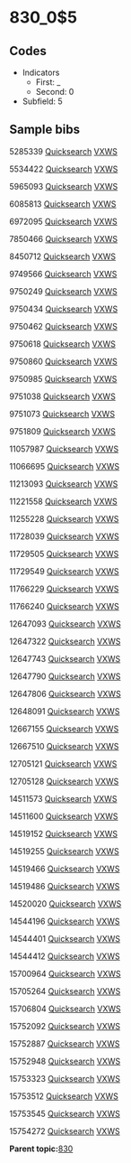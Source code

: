 # 830\_0$5

## Codes

-   Indicators
    -   First: \_
    -   Second: 0
-   Subfield: 5

## Sample bibs

5285339 [Quicksearch](https://search.library.yale.edu/catalog/5285339) [VXWS](http://prodorbis.library.yale.edu:7014/vxws/GetHoldingsService?bibId=5285339)

5534422 [Quicksearch](https://search.library.yale.edu/catalog/5534422) [VXWS](http://prodorbis.library.yale.edu:7014/vxws/GetHoldingsService?bibId=5534422)

5965093 [Quicksearch](https://search.library.yale.edu/catalog/5965093) [VXWS](http://prodorbis.library.yale.edu:7014/vxws/GetHoldingsService?bibId=5965093)

6085813 [Quicksearch](https://search.library.yale.edu/catalog/6085813) [VXWS](http://prodorbis.library.yale.edu:7014/vxws/GetHoldingsService?bibId=6085813)

6972095 [Quicksearch](https://search.library.yale.edu/catalog/6972095) [VXWS](http://prodorbis.library.yale.edu:7014/vxws/GetHoldingsService?bibId=6972095)

7850466 [Quicksearch](https://search.library.yale.edu/catalog/7850466) [VXWS](http://prodorbis.library.yale.edu:7014/vxws/GetHoldingsService?bibId=7850466)

8450712 [Quicksearch](https://search.library.yale.edu/catalog/8450712) [VXWS](http://prodorbis.library.yale.edu:7014/vxws/GetHoldingsService?bibId=8450712)

9749566 [Quicksearch](https://search.library.yale.edu/catalog/9749566) [VXWS](http://prodorbis.library.yale.edu:7014/vxws/GetHoldingsService?bibId=9749566)

9750249 [Quicksearch](https://search.library.yale.edu/catalog/9750249) [VXWS](http://prodorbis.library.yale.edu:7014/vxws/GetHoldingsService?bibId=9750249)

9750434 [Quicksearch](https://search.library.yale.edu/catalog/9750434) [VXWS](http://prodorbis.library.yale.edu:7014/vxws/GetHoldingsService?bibId=9750434)

9750462 [Quicksearch](https://search.library.yale.edu/catalog/9750462) [VXWS](http://prodorbis.library.yale.edu:7014/vxws/GetHoldingsService?bibId=9750462)

9750618 [Quicksearch](https://search.library.yale.edu/catalog/9750618) [VXWS](http://prodorbis.library.yale.edu:7014/vxws/GetHoldingsService?bibId=9750618)

9750860 [Quicksearch](https://search.library.yale.edu/catalog/9750860) [VXWS](http://prodorbis.library.yale.edu:7014/vxws/GetHoldingsService?bibId=9750860)

9750985 [Quicksearch](https://search.library.yale.edu/catalog/9750985) [VXWS](http://prodorbis.library.yale.edu:7014/vxws/GetHoldingsService?bibId=9750985)

9751038 [Quicksearch](https://search.library.yale.edu/catalog/9751038) [VXWS](http://prodorbis.library.yale.edu:7014/vxws/GetHoldingsService?bibId=9751038)

9751073 [Quicksearch](https://search.library.yale.edu/catalog/9751073) [VXWS](http://prodorbis.library.yale.edu:7014/vxws/GetHoldingsService?bibId=9751073)

9751809 [Quicksearch](https://search.library.yale.edu/catalog/9751809) [VXWS](http://prodorbis.library.yale.edu:7014/vxws/GetHoldingsService?bibId=9751809)

11057987 [Quicksearch](https://search.library.yale.edu/catalog/11057987) [VXWS](http://prodorbis.library.yale.edu:7014/vxws/GetHoldingsService?bibId=11057987)

11066695 [Quicksearch](https://search.library.yale.edu/catalog/11066695) [VXWS](http://prodorbis.library.yale.edu:7014/vxws/GetHoldingsService?bibId=11066695)

11213093 [Quicksearch](https://search.library.yale.edu/catalog/11213093) [VXWS](http://prodorbis.library.yale.edu:7014/vxws/GetHoldingsService?bibId=11213093)

11221558 [Quicksearch](https://search.library.yale.edu/catalog/11221558) [VXWS](http://prodorbis.library.yale.edu:7014/vxws/GetHoldingsService?bibId=11221558)

11255228 [Quicksearch](https://search.library.yale.edu/catalog/11255228) [VXWS](http://prodorbis.library.yale.edu:7014/vxws/GetHoldingsService?bibId=11255228)

11728039 [Quicksearch](https://search.library.yale.edu/catalog/11728039) [VXWS](http://prodorbis.library.yale.edu:7014/vxws/GetHoldingsService?bibId=11728039)

11729505 [Quicksearch](https://search.library.yale.edu/catalog/11729505) [VXWS](http://prodorbis.library.yale.edu:7014/vxws/GetHoldingsService?bibId=11729505)

11729549 [Quicksearch](https://search.library.yale.edu/catalog/11729549) [VXWS](http://prodorbis.library.yale.edu:7014/vxws/GetHoldingsService?bibId=11729549)

11766229 [Quicksearch](https://search.library.yale.edu/catalog/11766229) [VXWS](http://prodorbis.library.yale.edu:7014/vxws/GetHoldingsService?bibId=11766229)

11766240 [Quicksearch](https://search.library.yale.edu/catalog/11766240) [VXWS](http://prodorbis.library.yale.edu:7014/vxws/GetHoldingsService?bibId=11766240)

12647093 [Quicksearch](https://search.library.yale.edu/catalog/12647093) [VXWS](http://prodorbis.library.yale.edu:7014/vxws/GetHoldingsService?bibId=12647093)

12647322 [Quicksearch](https://search.library.yale.edu/catalog/12647322) [VXWS](http://prodorbis.library.yale.edu:7014/vxws/GetHoldingsService?bibId=12647322)

12647743 [Quicksearch](https://search.library.yale.edu/catalog/12647743) [VXWS](http://prodorbis.library.yale.edu:7014/vxws/GetHoldingsService?bibId=12647743)

12647790 [Quicksearch](https://search.library.yale.edu/catalog/12647790) [VXWS](http://prodorbis.library.yale.edu:7014/vxws/GetHoldingsService?bibId=12647790)

12647806 [Quicksearch](https://search.library.yale.edu/catalog/12647806) [VXWS](http://prodorbis.library.yale.edu:7014/vxws/GetHoldingsService?bibId=12647806)

12648091 [Quicksearch](https://search.library.yale.edu/catalog/12648091) [VXWS](http://prodorbis.library.yale.edu:7014/vxws/GetHoldingsService?bibId=12648091)

12667155 [Quicksearch](https://search.library.yale.edu/catalog/12667155) [VXWS](http://prodorbis.library.yale.edu:7014/vxws/GetHoldingsService?bibId=12667155)

12667510 [Quicksearch](https://search.library.yale.edu/catalog/12667510) [VXWS](http://prodorbis.library.yale.edu:7014/vxws/GetHoldingsService?bibId=12667510)

12705121 [Quicksearch](https://search.library.yale.edu/catalog/12705121) [VXWS](http://prodorbis.library.yale.edu:7014/vxws/GetHoldingsService?bibId=12705121)

12705128 [Quicksearch](https://search.library.yale.edu/catalog/12705128) [VXWS](http://prodorbis.library.yale.edu:7014/vxws/GetHoldingsService?bibId=12705128)

14511573 [Quicksearch](https://search.library.yale.edu/catalog/14511573) [VXWS](http://prodorbis.library.yale.edu:7014/vxws/GetHoldingsService?bibId=14511573)

14511600 [Quicksearch](https://search.library.yale.edu/catalog/14511600) [VXWS](http://prodorbis.library.yale.edu:7014/vxws/GetHoldingsService?bibId=14511600)

14519152 [Quicksearch](https://search.library.yale.edu/catalog/14519152) [VXWS](http://prodorbis.library.yale.edu:7014/vxws/GetHoldingsService?bibId=14519152)

14519255 [Quicksearch](https://search.library.yale.edu/catalog/14519255) [VXWS](http://prodorbis.library.yale.edu:7014/vxws/GetHoldingsService?bibId=14519255)

14519466 [Quicksearch](https://search.library.yale.edu/catalog/14519466) [VXWS](http://prodorbis.library.yale.edu:7014/vxws/GetHoldingsService?bibId=14519466)

14519486 [Quicksearch](https://search.library.yale.edu/catalog/14519486) [VXWS](http://prodorbis.library.yale.edu:7014/vxws/GetHoldingsService?bibId=14519486)

14520020 [Quicksearch](https://search.library.yale.edu/catalog/14520020) [VXWS](http://prodorbis.library.yale.edu:7014/vxws/GetHoldingsService?bibId=14520020)

14544196 [Quicksearch](https://search.library.yale.edu/catalog/14544196) [VXWS](http://prodorbis.library.yale.edu:7014/vxws/GetHoldingsService?bibId=14544196)

14544401 [Quicksearch](https://search.library.yale.edu/catalog/14544401) [VXWS](http://prodorbis.library.yale.edu:7014/vxws/GetHoldingsService?bibId=14544401)

14544412 [Quicksearch](https://search.library.yale.edu/catalog/14544412) [VXWS](http://prodorbis.library.yale.edu:7014/vxws/GetHoldingsService?bibId=14544412)

15700964 [Quicksearch](https://search.library.yale.edu/catalog/15700964) [VXWS](http://prodorbis.library.yale.edu:7014/vxws/GetHoldingsService?bibId=15700964)

15705264 [Quicksearch](https://search.library.yale.edu/catalog/15705264) [VXWS](http://prodorbis.library.yale.edu:7014/vxws/GetHoldingsService?bibId=15705264)

15706804 [Quicksearch](https://search.library.yale.edu/catalog/15706804) [VXWS](http://prodorbis.library.yale.edu:7014/vxws/GetHoldingsService?bibId=15706804)

15752092 [Quicksearch](https://search.library.yale.edu/catalog/15752092) [VXWS](http://prodorbis.library.yale.edu:7014/vxws/GetHoldingsService?bibId=15752092)

15752887 [Quicksearch](https://search.library.yale.edu/catalog/15752887) [VXWS](http://prodorbis.library.yale.edu:7014/vxws/GetHoldingsService?bibId=15752887)

15752948 [Quicksearch](https://search.library.yale.edu/catalog/15752948) [VXWS](http://prodorbis.library.yale.edu:7014/vxws/GetHoldingsService?bibId=15752948)

15753323 [Quicksearch](https://search.library.yale.edu/catalog/15753323) [VXWS](http://prodorbis.library.yale.edu:7014/vxws/GetHoldingsService?bibId=15753323)

15753512 [Quicksearch](https://search.library.yale.edu/catalog/15753512) [VXWS](http://prodorbis.library.yale.edu:7014/vxws/GetHoldingsService?bibId=15753512)

15753545 [Quicksearch](https://search.library.yale.edu/catalog/15753545) [VXWS](http://prodorbis.library.yale.edu:7014/vxws/GetHoldingsService?bibId=15753545)

15754272 [Quicksearch](https://search.library.yale.edu/catalog/15754272) [VXWS](http://prodorbis.library.yale.edu:7014/vxws/GetHoldingsService?bibId=15754272)

**Parent topic:**[830](../../tags/830/830.md)

